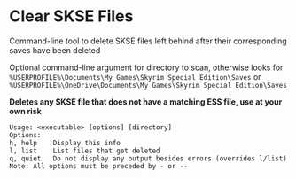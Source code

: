 # Clear SKSE Files

Command-line tool to delete SKSE files left behind after their corresponding saves have been deleted

Optional command-line argument for directory to scan, otherwise looks for `%USERPROFILE%\Documents\My Games\Skyrim Special Edition\Saves` or `%USERPROFILE%\OneDrive\Documents\My Games\Skyrim Special Edition\Saves`

**Deletes any SKSE file that does not have a matching ESS file, use at your own risk**

```
Usage: <executable> [options] [directory]
Options:
h, help    Display this info
l, list    List files that get deleted
q, quiet   Do not display any output besides errors (overrides l/list)
Note: All options must be preceded by - or --
```
